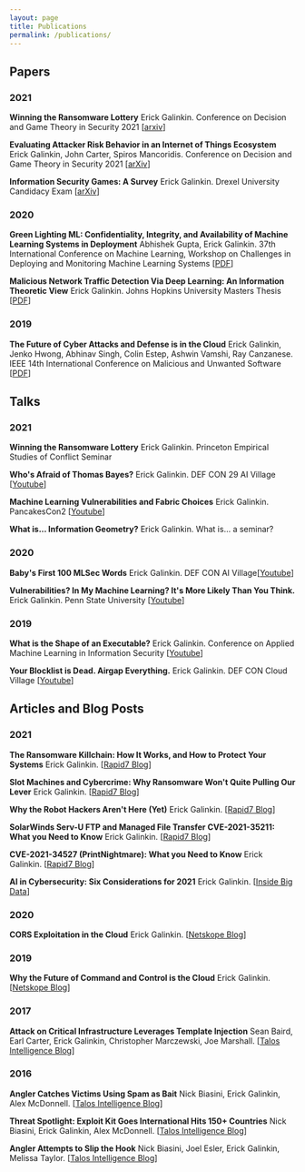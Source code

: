 ```yaml
---
layout: page
title: Publications
permalink: /publications/
---
```

## Papers
### 2021
**Winning the Ransomware Lottery** Erick Galinkin. Conference on Decision and Game Theory in Security 2021 [[arxiv](https://arxiv.org/abs/2107.14578)]

**Evaluating Attacker Risk Behavior in an Internet of Things Ecosystem** Erick Galinkin, John Carter, Spiros Mancoridis. Conference on Decision and Game Theory in Security 2021 [[arXiv](https://arxiv.org/abs/2109.11592)]

**Information Security Games: A Survey** Erick Galinkin. Drexel University Candidacy Exam [[arXiv](https://arxiv.org/abs/2103.12520)]

### 2020
**Green Lighting ML: Confidentiality, Integrity, and Availability of Machine Learning Systems in Deployment** Abhishek Gupta, Erick Galinkin. 37th International Conference on Machine Learning, Workshop on Challenges in Deploying and Monitoring Machine Learning Systems [[PDF](/publications/Gupta_2020_Green.pdf)]

**Malicious Network Traffic Detection Via Deep Learning: An Information Theoretic View**
Erick Galinkin. Johns Hopkins University Masters Thesis
[[PDF](/publications/Galinkin_2020_Malicious.pdf)]

### 2019
**The Future of Cyber Attacks and Defense is in the Cloud** Erick Galinkin, Jenko Hwong, Abhinav Singh, Colin Estep, Ashwin Vamshi, Ray Canzanese. IEEE 14th International Conference on Malicious and Unwanted Software [[PDF](/publications/Galinkin_MALWARE_2019.pdf)]

## Talks
### 2021
**Winning the Ransomware Lottery** Erick Galinkin. Princeton Empirical Studies of Conflict Seminar

**Who's Afraid of Thomas Bayes?** Erick Galinkin. DEF CON 29 AI Village [[Youtube]()]

**Machine Learning Vulnerabilities and Fabric Choices** Erick Galinkin. PancakesCon2 [[Youtube](https://www.youtube.com/watch?v=8Gy8iU6X6wI)]

**What is... Information Geometry?** Erick Galinkin. What is... a seminar?

### 2020
**Baby's First 100 MLSec Words** Erick Galinkin. DEF CON AI Village[[Youtube](https://www.youtube.com/watch?v=Xo2KZCbJWCg)]

**Vulnerabilities? In My Machine Learning? It's More Likely Than You Think.** Erick Galinkin. Penn State University [[Youtube](https://www.youtube.com/watch?v=8V_jgK9ge1Y)]

### 2019
**What is the Shape of an Executable?** Erick Galinkin. Conference on Applied Machine Learning in Information Security [[Youtube](https://www.youtube.com/watch?v=s3exsQI9feI)]

**Your Blocklist is Dead. Airgap Everything.** Erick Galinkin. DEF CON Cloud Village [[Youtube](https://www.youtube.com/watch?v=m5NxE9yZjR4)]

## Articles and Blog Posts
### 2021
**The Ransomware Killchain: How It Works, and How to Protect Your Systems** Erick Galinkin. [[Rapid7 Blog](https://www.rapid7.com/blog/post/2021/09/16/the-ransomware-killchain-how-it-works-and-how-to-protect-your-systems/)]

**Slot Machines and Cybercrime: Why Ransomware Won't Quite Pulling Our Lever** Erick Galinkin. [[Rapid7 Blog](https://www.rapid7.com/blog/post/2021/08/06/slot-machines-and-cybercrime-why-ransomware-wont-quit-pulling-our-lever/)]

**Why the Robot Hackers Aren't Here (Yet)** Erick Galinkin. [[Rapid7 Blog](https://www.rapid7.com/blog/post/2021/07/14/why-the-robot-hackers-arent-here-yet/)]

**SolarWinds Serv-U FTP and Managed File Transfer CVE-2021-35211: What you Need to Know** Erick Galinkin. [[Rapid7 Blog](https://www.rapid7.com/blog/post/2021/07/12/solarwinds-serv-u-ftp-and-managed-file-transfer-cve-2021-35211-what-you-need-to-know/)]

**CVE-2021-34527 (PrintNightmare): What you Need to Know** Erick Galinkin. [[Rapid7 Blog](https://www.rapid7.com/blog/post/2021/06/30/cve-2021-1675-printnightmare-patch-does-not-remediate-vulnerability/)]

**AI in Cybersecurity: Six Considerations for 2021** Erick Galinkin. [[Inside Big Data](https://insidebigdata.com/2021/02/25/ai-in-cybersecurity-six-considerations-for-2021/)]

### 2020
**CORS Exploitation in the Cloud** Erick Galinkin. [[Netskope Blog](https://www.netskope.com/blog/cors-exploitation-in-the-cloud)]

### 2019
**Why the Future of Command and Control is the Cloud** Erick Galinkin. [[Netskope Blog](https://www.netskope.com/blog/why-the-future-of-command-and-control-is-the-cloud)]

### 2017
**Attack on Critical Infrastructure Leverages Template Injection** Sean Baird, Earl Carter, Erick Galinkin, Christopher Marczewski, Joe Marshall. [[Talos Intelligence Blog](https://blog.talosintelligence.com/2017/07/template-injection.html)]

### 2016
**Angler Catches Victims Using Spam as Bait** Nick Biasini, Erick Galinkin, Alex McDonnell. [[Talos Intelligence Blog](https://blog.talosintelligence.com/2016/05/angler-phish.html)]

**Threat Spotlight: Exploit Kit Goes International Hits 150+ Countries** Nick Biasini, Erick Galinkin, Alex McDonnell. [[Talos Intelligence Blog](https://blog.talosintelligence.com/2016/04/nuclear-exposed.html)]

**Angler Attempts to Slip the Hook** Nick Biasini, Joel Esler, Erick Galinkin, Melissa Taylor. [[Talos Intelligence Blog](https://blog.talosintelligence.com/2016/03/angler-slips-hook.html)]
